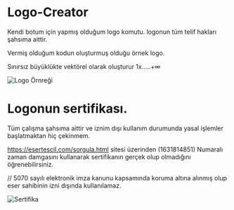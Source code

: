 # Logo-Creator
Kendi botum için yapmış olduğum logo komutu. logonun tüm telif hakları şahsıma aittir. 


Vermiş olduğum kodun oluşturmuş olduğu örnek logo.

Sınırsız büyüklükte vektörel olarak oluşturur 1x.....+∞

![Logo Örnreği](https://cdn.discordapp.com/attachments/881667109694894130/888506454301110282/my-logo.png)

# Logonun sertifikası.

Tüm çalışma şahsıma aittir ve iznim dışı kullanım durumunda yasal işlemler başlatmaktan hiç çekinmem.

https://esertescil.com/sorgula.html sitesi üzerinden (1631814851) Numaralı zaman damgasını kullanarak sertifikanın gerçek olup olmadığını öğrenebilirsiniz.

// 5070 sayılı elektronik imza kanunu kapsamında koruma altına alınmış olup eser sahibinin izni dışında kullanılamaz.

![Sertifika](https://cdn.discordapp.com/attachments/881667109694894130/888504780547321896/unknown.png)
